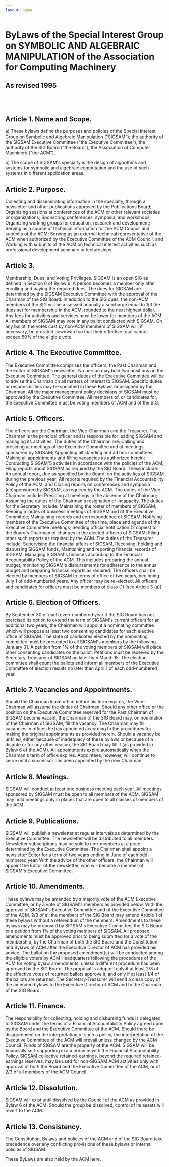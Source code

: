 ```yaml
---
layout: base
---
```

 <h1>
 ByLaws
of the Special Interest Group on
SYMBOLIC AND ALGEBRAIC MANIPULATION
of the
Association for Computing Machinery
</h1>
<h2>As revised 1995</h2>

<br><br>
<h2>Article 1. Name and Scope.</h2>

a) These bylaws define the purposes and policies of the Special Interest Group on Symbolic and Algebraic Manipulation ("SIGSAM"); the authority of the SIGSAM Executive Committee ("the Executive Committee"), the authority of the SIG Board ("the Board"), the Association of Computer Machinery ("the ACM").

b) The scope of SIGSAM's specialty is the design of algorithms and systems for symbolic and algebraic computation and the use of such systems in different application areas.

<h2>
Article 2. Purpose.
</h2>
Collecting and disseminating information in the specialty, through a newsletter and other publications approved by the Publications Board;
Organizing sessions at conferences of the ACM or other relevant societies or organizations;
Sponsoring conferences, symposia, and workshops;
Organizing working groups for education, research and development;
Serving as a source of technical information for the ACM Council and subunits of the ACM;
Serving as an external technical representative of the ACM when authorized by the Executive Committee of the ACM Council; and
Working with subunits of the ACM on technical interest activities such as professional development seminars or lectureships.


<h2>
Article 3.</h2>
Membership, Dues, and Voting Privileges.
SIGSAM is an open SIG as defined in Section 6 of Bylaw 6.
A person becomes a member only after enrolling and paying the required dues. The dues for SIGSAM are determined by the SIGSAM Executive Committee with the approval of the Chairman of the SIG Board. In addition to the SIG dues, the non-ACM members of the SIG will be assessed annually a surcharge equal to 1/3 the dues set for membership in the ACM, rounded to the next highest dollar. Any fees for activities and services must be lower for members of the ACM.
All members of SIGSAM may vote in any ballot conducted with SIGSAM. On any ballot, the votes cast by non-ACM members of SIGSAM will, if necessary, be prorated downward so that their effective total cannot exceed 50% of the eligible vote.

<h2>
Article 4. The Executive Committee.
</h2>
The Executive Committee comprises the officers, the Past Chairman and the Editor of SIGSAM's newsletter. No person may hold two positions on the Executive Committee.
The general duties of the Executive Committee will be to advise the Chairman on all matters of interest to SIGSAM. Specific duties or responsibilities may be specified in these Bylaws or assigned by the Chairman. All the major management policy decisions of SIGSAM must be approved by the Executive Committee.
All members of, or candidates for, the Executive Committee must be voting members of ACM and of the SIG.

<h2>
Article 5. Officers.
</h2>
The officers are the Chairman, the Vice-Chairman and the Treasurer.
The Chairman is the principal officer and is responsible for leading SIGSAM and managing its activities. The duties of the Chairman are:
Calling and presiding at meetings of the Executive Committee and at meetings sponsored by SIGSAM;
Appointing all standing and ad hoc committees;
Making all appointments and filling vacancies as authorized herein;
Conducting SIGSAM'S activities in accordance with the policies of the ACM;
Filing reports about SIGSAM as required by the SIG Board. These include:
An annual report, due as specified by the Board, on the activities of SIGSAM during the previous year;
All reports required by the Financial Accountability Policy of the ACM; and
Closing reports on conferences and symposia (co)sponsored by SIGSAM, as required by the ACM.
The duties of the Vice-Chairman include:
Presiding at meetings in the absence of the Chairman;
Assuming the duties of the Chairman's resignation or incapacity.
The duties for the Secretary include:
Maintaining the roster of members of SIGSAM;
Keeping minutes of business meetings of SIGSAM and of the Executive Committee;
Maintaining records and correspondence of SIGSAM;
Notifying members of the Executive Committee of the time, place and agenda of the Executive Committee meetings;
Sending official notification (2 copies) to the Board's Chairman of changes in the elected officers of SIGSAM;
Filing other such reports as required by the ACM.
The duties of the Treasurer include:
Supervising the financial affairs of SIGSAM,
Receiving, holding and disbursing SIGSAM funds,
Maintaining and reporting financial records of SIGSAM,
Managing SIGSAM's finances according to the Financial Accountability Policy of the ACM. This includes preparing the annual budget, monitoring SIGSAM's disbursements for adherence to the annual budget and preparing financial reports as required.
The officers shall be elected by members of SIGSAM to terms of office of two years, beginning July 1 of odd-numbered years. Any officer may be re-elected.
All officers and candidates for officers must be members of class (1) [see Article 3 (a)].

<h2>
Article 6. Election of Officers.
</h2>
By September 30 of each even-numbered year if the SIG Board has not exercised its option to extend the term of SIGSAM's current officers for an additional two years, the Chairman will appoint a nominating committee which will propose at least two consenting candidates for each elective office of SIGSAM. The slate of candidates elected by the nominating committee must be presented to all SIGSAM's members by the following January 31.
A petition from 1% of the voting members of SIGSAM will place other consenting candidates on the ballot. Petitions must be received by the Secretary-Treasurer of SIGSAM no later than March 15.
The election committee shall count the ballots and inform all members of the Executive Committee of election results no later than April 1 of each odd-numbered year.

<h2>
Article 7. Vacancies and Appointments.
</h2>
Should the Chairman leave office before his term expires, the Vice-Chairman will assume the duties of Chairman. Should any other office or the position on the Executive Committee reserved for the Past Chairman of SIGSAM become vacant, the Chairman of the SIG Board may, on nomination of the Chairman of SIGSAM, fill the vacancy. The Chairman may fill vacancies in offices he has appointed according to the procedures for making the original appointments as provided herein.
Should a vacancy be unfilled, either because of inadequacy of these bylaws or because of a dispute or for any other reason, the SIG Board may fill it (as provided in Bylaw 6 of the ACM).
All appointments expire automatically when the Chairman's term of office expires. Appointees, however, will continue to serve until a successor has been appointed by the new Chairman.

<h2>
Article 8. Meetings.
</h2>
SIGSAM will conduct at least one business meeting each year. All meetings sponsored by SIGSAM must be open to all members of the ACM. SIGSAM may hold meetings only in places that are open to all classes of members of the ACM.

<h2>
Article 9. Publications.
</h2>
SIGSAM will publish a newsletter at regular intervals as determined by the Executive Committee. The newsletter will be distributed to all members. Newsletter subscriptions may be sold to non-members at a price determined by the Executive Committee.
The Chairman shall appoint a newsletter Editor for a term of two years ending in June of each odd-numbered year.
With the advice of the other officers, the Chairman will appoint the Editor of the newsletter, who will become a member of SIGSAM's Executive Committee.

<h2>
Article 10. Amendments.
</h2>
These bylaws may be amended by a majority vote of the ACM Executive Committee, or by a vote of SIGSAM's members as provided below. With the approval of SIGSAM's Executive Committee and of the Executive Committee of the ACM, 2/3 of all the members of the SIG Board may amend Article 1 of these bylaws without a referendum of the members.
Amendments to these bylaws may be proposed by SIGSAM's Executive Committee, the SIG Board, or a petition from 1% of the voting members of SIGSAM. All proposed amendments must be approved prior to being submitted for a vote of the membership, by the Chairman of both the SIG Board and the Constitution and Bylaws of ACM after the Executive Director of ACM has provided his advice.
The ballot on the proposed amendment(s) will be conducted among the eligible voters by ACM Headquarters following the procedures of the ACM for voting bylaw amendments, unless a different procedure has been approved by the SIG Board. The proposal is adopted only if at least 2/3 of the effective votes of returned ballots approve it, and only if at least 1/4 of the ballots are returned. The Secretary-Treasurer will send a clean copy of the amended bylaws to the Executive Director of ACM and to the Chairman of the SIG Board.

<h2>
Article 11. Finance.
</h2>
The responsibility for collecting, holding and disbursing funds is delegated to SIGSAM under the terms of a Financial Accountability Policy agreed upon by the Board and the Executive Committee of the ACM. Should there be disagreement on the interpretation of such a policy, the interpretation of the Executive Committee of the ACM will prevail unless changed by the ACM Council.
Funds of SIGSAM are the property of the ACM.
SIGSAM will be financially self-supporting in accordance with the Financial Accountability Policy. SIGSAM collective retained-earnings, beyond the required retained-earnings reserves, may be used for non-SIGSAM ACM activities only with approval of both the Board and the Executive Committee of the ACM, or of 2/3 of all members of the ACM Council.

<h2>
Article 12. Dissolution.
</h2>
SIGSAM will exist until dissolved by the Council of the ACM as provided in Bylaw 6 of the ACM.
Should the group be dissolved, control of its assets will revert to the ACM.

<h2>
Article 13. Consistency.
</h2>
The Constitution, Bylaws and policies of the ACM and of the SIG Board take precedence over any conflicting provisions of these bylaws or internal policies of SIGSAM.

These ByLaws are also held by the ACM here.